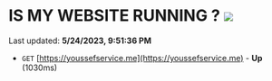 # IS MY WEBSITE RUNNING ? [![](https://img.shields.io/static/v1?label=Sponsor&message=%E2%9D%A4&logo=GitHub&color=%23fe8e86)](https://github.com/sponsors/<username>)

Last updated: **5/24/2023, 9:51:36 PM**

- `GET` [https://youssefservice.me](https://youssefservice.me) - **Up** (1030ms)
